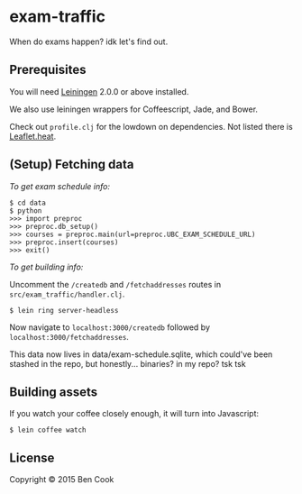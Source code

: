 # exam-traffic

When do exams happen? idk let's find out.

## Prerequisites

You will need [Leiningen][] 2.0.0 or above installed.

We also use leiningen wrappers for Coffeescript, Jade, and Bower.

Check out `profile.clj` for the lowdown on dependencies. Not listed there is
[Leaflet.heat][].

[leiningen]: https://github.com/technomancy/leiningen
[Leaflet.heat]: https://github.com/Leaflet/Leaflet.heat

## (Setup) Fetching data

*To get exam schedule info:*
```
$ cd data
$ python
>>> import preproc
>>> preproc.db_setup()
>>> courses = preproc.main(url=preproc.UBC_EXAM_SCHEDULE_URL)
>>> preproc.insert(courses)
>>> exit()
```

*To get building info:*

Uncomment the `/createdb` and `/fetchaddresses` routes in
`src/exam_traffic/handler.clj`.

```
$ lein ring server-headless
```

Now navigate to `localhost:3000/createdb` followed by
`localhost:3000/fetchaddresses`.

This data now lives in data/exam-schedule.sqlite, which could've been stashed in the repo,
but honestly... binaries? in my repo? tsk tsk

## Building assets

If you watch your coffee closely enough, it will turn into Javascript:
```
$ lein coffee watch
```

## License

Copyright © 2015 Ben Cook

